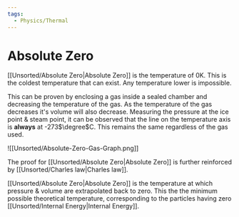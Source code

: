 ```yaml
---
tags:
  - Physics/Thermal
---
```

# Absolute Zero
[[Unsorted/Absolute Zero|Absolute Zero]] is the temperature of 0K. This is the coldest temperature that can exist. Any temperature lower is impossible.

This can be proven by enclosing a gas inside a sealed chamber and decreasing the temperature of the gas. As the temperature of the gas decreases it's volume will also decrease. Measuring the pressure at the ice point & steam point, it can be observed that the line on the temperature axis is **always** at -273$\degree$C. This remains the same regardless of the gas used.

![[Unsorted/Absolute-Zero-Gas-Graph.png]]

The proof for [[Unsorted/Absolute Zero|Absolute Zero]] is further reinforced by [[Unsorted/Charles law|Charles law]].

[[Unsorted/Absolute Zero|Absolute Zero]] is the temperature at which pressure & volume are extrapolated back to zero. This the the minimum possible theoretical temperature, corresponding to the particles having zero [[Unsorted/Internal Energy|Internal Energy]].